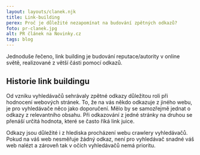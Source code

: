 ```yaml
---
layout: layouts/clanek.njk
title: Link-building
perex: Proč je důležité nezapomínat na budování zpětných odkazů?
foto: pr-clanek.jpg
alt: PR článek na Novinky.cz
tags: blog
---
```


Jednoduše řečeno, link building je budování reputace/autority v online světě, realizované z větší části pomocí odkazů.

## Historie link buildingu

Od vzniku vyhledávačů sehrávaly zpětné odkazy důležitou roli při hodnocení webových stránek. To, že na vás někdo odkazuje z jiného webu, je pro vyhledávače něco jako doporučení. Mělo by se samozřejmě jednat o odkazy z relevantního obsahu. Při odkazování z jedné stránky na druhou se přenáší určitá hodnota, které se často říká link juice.

Odkazy jsou důležité i z hlediska procházení webu crawlery vyhledávačů. Pokud na váš web nesměřuje žádný odkaz, není pro vyhledávač snadné váš web nalézt a zároveň tak v očích vyhledávačů nemá prioritu.
